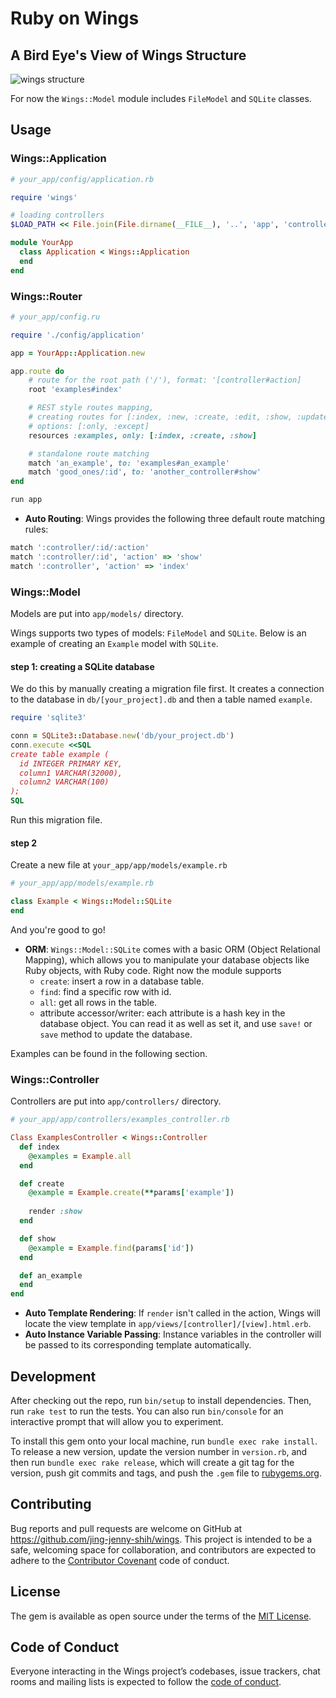 # Ruby on Wings

## A Bird Eye's View of Wings Structure
![wings structure](https://user-images.githubusercontent.com/43872616/64002900-bd3f5a00-cb3d-11e9-9e6a-d22202389b2d.png)

For now the `Wings::Model` module includes `FileModel` and `SQLite` classes.

## Usage
### Wings::Application

```ruby
# your_app/config/application.rb

require 'wings'

# loading controllers
$LOAD_PATH << File.join(File.dirname(__FILE__), '..', 'app', 'controllers')

module YourApp
  class Application < Wings::Application
  end
end
```

### Wings::Router

```ruby
# your_app/config.ru

require './config/application'

app = YourApp::Application.new

app.route do
    # route for the root path ('/'), format: '[controller#action]
    root 'examples#index'

    # REST style routes mapping, 
    # creating routes for [:index, :new, :create, :edit, :show, :update, :destroy]
    # options: [:only, :except]
    resources :examples, only: [:index, :create, :show]

    # standalone route matching 
    match 'an_example', to: 'examples#an_example'
    match 'good_ones/:id', to: 'another_controller#show'
end

run app
```
- **Auto Routing**: Wings provides the following three default route matching rules:

```ruby
match ':controller/:id/:action'
match ':controller/:id', 'action' => 'show' 
match ':controller', 'action' => 'index'
```

### Wings::Model
Models are put into `app/models/` directory.

Wings supports two types of models: `FileModel` and `SQLite`. Below is an example of creating an `Example` model with `SQLite`.

#### step 1: creating a SQLite database
We do this by manually creating a migration file first. It creates a connection to the database in `db/[your_project].db` and then a table named `example`.
 
```ruby
require 'sqlite3'

conn = SQLite3::Database.new('db/your_project.db')
conn.execute <<SQL
create table example (
  id INTEGER PRIMARY KEY,
  column1 VARCHAR(32000),
  column2 VARCHAR(100)
);
SQL
```
Run this migration file.
#### step 2
Create a new file at `your_app/app/models/example.rb`

```ruby
# your_app/app/models/example.rb

class Example < Wings::Model::SQLite
end
```
And you're good to go!

- **ORM**: `Wings::Model::SQLite` comes with a basic ORM (Object Relational Mapping), which allows you to manipulate your database objects like Ruby objects, with Ruby code. Right now the module supports 
	- `create`: insert a row in a database table.
	- `find`: find a specific row with id.
	- `all`: get all rows in the table.
	- attribute accessor/writer: each attribute is a hash key in the database object. You can read it as well as set it, and use `save!` or `save` method to update the database. 

Examples can be found in the following section.

### Wings::Controller
Controllers are put into `app/controllers/` directory.

```ruby
# your_app/app/controllers/examples_controller.rb

Class ExamplesController < Wings::Controller
  def index
    @examples = Example.all
  end

  def create
    @example = Example.create(**params['example'])
    
    render :show
  end

  def show
    @example = Example.find(params['id'])
  end

  def an_example
  end
end
```

- **Auto Template Rendering**: If `render` isn't called in the action, Wings will locate the view template in `app/views/[controller]/[view].html.erb`.
- **Auto Instance Variable Passing**: Instance variables in the controller will be passed to its corresponding template automatically.


## Development

After checking out the repo, run `bin/setup` to install dependencies. Then, run `rake test` to run the tests. You can also run `bin/console` for an interactive prompt that will allow you to experiment.

To install this gem onto your local machine, run `bundle exec rake install`. To release a new version, update the version number in `version.rb`, and then run `bundle exec rake release`, which will create a git tag for the version, push git commits and tags, and push the `.gem` file to [rubygems.org](https://rubygems.org).

## Contributing

Bug reports and pull requests are welcome on GitHub at https://github.com/jing-jenny-shih/wings. This project is intended to be a safe, welcoming space for collaboration, and contributors are expected to adhere to the [Contributor Covenant](http://contributor-covenant.org) code of conduct.

## License

The gem is available as open source under the terms of the [MIT License](https://opensource.org/licenses/MIT).

## Code of Conduct

Everyone interacting in the Wings project’s codebases, issue trackers, chat rooms and mailing lists is expected to follow the [code of conduct](https://github.com/jing-jenny-shih/wings/blob/master/CODE_OF_CONDUCT.md).
